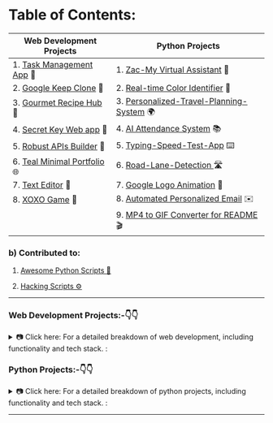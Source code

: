 


# Table of Contents:

| Web Development Projects            | Python Projects                     |
|-------------------------------------|-------------------------------------|
| 1. [Task Management App](https://github.com/shreyamalogi/todolist-app) 📅     | 1. [Zac-My Virtual Assistant](https://github.com/5hre9a/ZAC) 🤖                   |
| 2. [Google Keep Clone](https://github.com/shreyamalogi/Google-Keep-Clone) 📝   | 2. [Real-time Color Identifier](https://github.com/5hre9a/computer-vision) 🎨   |
| 3. [Gourmet Recipe Hub](https://github.com/5hre9a/recipe-app) 🍲               | 3. [Personalized-Travel-Planning-System](https://github.com/shreyamalogi/Personalized-travel-planning-system) 🌍 |
| 4. [Secret Key Web app](https://github.com/shreyamalogi/secret-key-web-app) 🔐 | 4. [AI Attendance System](https://github.com/shreyamalogi/AI_Attendance) 📚     |
| 5. [Robust APIs Builder](https://github.com/shreyamalogi/REST-API) 🚀          | 5. [Typing-Speed-Test-App](https://github.com/shreyamalogi/Typing-Speed-Test-app) ⌨️ |
| 6. [Teal Minimal Portfolio](https://github.com/shreyamalogi/Teal-Minimal-Portfolio.) 🌐 | 6. [Road-Lane-Detection ](https://github.com/shreyamalogi/Road-Lane-Detection) 🛣️ |
| 7. [Text Editor](https://github.com/shreyamalogi/Basic-text-Editor/tree/main) 📝 | 7. [Google Logo Animation](https://github.com/shreyamalogi/google-logo) 🌈     |
| 8. [XOXO Game](https://github.com/5hre9a/XOXO-game) 🤖                        | 8. [Automated Personalized Email](https://github.com/shreyamalogi/Automated-personalized-Email) ✉️ |
|  | 9. [MP4 to GIF Converter for README](https://github.com/shreyamalogi/mp4-to-gif) 🎬 |

### b) Contributed to:

 1. [Awesome Python Scripts 🚀](https://github.com/prathimacode-hub/Awesome_Python_Scripts)
    
 2. [Hacking Scripts ⚙️](https://github.com/Tejas1510/Hacking-Scripts) 

---


<h3> Web Development Projects:-👇👇</h3>

<details>
<summary>📷 Click here: For a detailed breakdown of web development, including functionality and tech stack. : </summary>

1) ### [Task Management App](https://github.com/shreyamalogi/todolist-app)📅
   - **Functionality:** A dynamic web application for task management.
   - **Tech Stack:** `HTML`, `custom CSS`, `JavaScript`, `Node.js`, `Express.js`, `EJS`, `Heroku`, `MongoDB Atlas` `AWS cluster` 

2) ### [Google Keep Clone](https://github.com/shreyamalogi/Google-Keep-Clone) 📝
   - **Functionality:** A web application serving as a clone of Google Keep.
   - **Tech Stack:** `React`, `JavaScript`, `HTML`, `CSS`, `NPM`, `Netlify`

3) ### [Gourmet Recipe Hub](https://github.com/5hre9a/recipe-app) 🍲
   - **Functionality:** A recipe app that recommends, fetches, and displays detailed information for selected recipes.
   - **Tech Stack:**  `Edamam API`, `Awesome UI`, `React.js`

4) ### [Secret Key Web app](https://github.com/shreyamalogi/secret-key-web-app) 🔐
   - **Functionality:** Web application enabling user registration and login for access to a secrets page.
   - **Tech Stack:** `Node.js`, `Express.js`, `EJS`, `MongoDB`, `MD5`, `bcrypt`, `passportjs`, `GoogleOAuth2.0`, `Bootstrap`, and `custom CSS`, `HTML`. 

5) ### [Robust APIs Builder](https://github.com/shreyamalogi/REST-API) 🚀
   - **Functionality:** RESTful API built from scratch supporting HTTP requests (GET, PUT, POST, DELETE) 
   - **Tech Stack:** `Node.js`, `Express.js`, `EJS`, `Postman`, `Robo3t`, `MongoDB`

6) ### [Teal Minimal Portfolio](https://github.com/shreyamalogi/Teal-Minimal-Portfolio.) 🌐
   - **Design:** Minimalist portfolio webpage with a grey color scheme, teal accents, and three main sections.
   - **Tech Stack:** `HTML`, `CSS`
  
7) ### [Text Editor](https://github.com/shreyamalogi/Basic-text-Editor/tree/main) 📝
   - **Functionality:** A basic text editor web application.
   - **Tech Stack:** `HTML5`, `CSS3`, `JavaScript`, `jQuery`, `Flask`
 
8) ### [XOXO Game](https://github.com/5hre9a/XOXO-game) 🤖
   - **Functionality:** Allows users to play a game of XOXO with AI.
   - **Tech Stack:** `HTML5`, `CSS3`, `JavaScript`, `jQuery`


</details>


<h3>Python Projects:-👇👇</h3>

<details>
<summary> 📷 Click here: For a detailed breakdown of python projects, including functionality and tech stack.  : </summary>

### 1) [Zac-My Virtual Assistant](https://github.com/5hre9a/ZAC) 🤖
   - **Functionality:** Recognizes voice commands for various tasks, such as opening websites, sending emails, 
   - **Tech Stack:** `Python`, `Wolfram Alpha API`, `Wikipedia API`

### 2) [Real-time Color Identifier](https://github.com/5hre9a/computer-vision) 🎨
   - **Functionality:** Detects and displays real-time RGB values and color names in images using OpenCV and a predefined color set in a CSV file.
   - **Tech Stack:** `OpenCV`, `Python`

### 3) [Personalized-Travel-Planning-System](https://github.com/shreyamalogi/Personalized-travel-planning-system) 🌍
   - **Functionality:** GUI-driven system for personalized travel planning. Recommends destinations based on user preferences
   - **Tech Stack:** `Python`, `NumPy`, `scikit-learn`, `Pandas`, `Matplotlib`, `Tkinter GUI`

### 4) [AI Attendance System](https://github.com/shreyamalogi/AI_Attendance) 📚
   - **Functionality:** Automates attendance tracking with machine learning algorithms, capturing data from cameras and sensors.
   - **Tech Stack:** `Machine Learning`,`Python`,`Flask`, `CSS`, `HTML`, `SQLAlchemy`

### 5) [Typing-Speed-Test-App](https://github.com/shreyamalogi/Typing-Speed-Test-app)⌨️
   - **Functionality:**  Calculates words per minute (WPM) with random sentences for improving typing speed.
   - **Tech Stack:** `Python`, `Flask`, `HTML`, `CSS`, `Javascript`

### 6) [Road-Lane-Detection Public](https://github.com/shreyamalogi/Road-Lane-Detection)🛣️
   - **Functionality:** computer vision technique used to identify and mark the lanes on a road in images or videos.
   - **Tech Stack:** `Python`, `OpenCV`, `Data Science`, `Jupyter Notebook`

### 7) [Google Logo Animation](https://github.com/shreyamalogi/google-logo) 🌈
   - **Functionality:** Draws the Google logo in turtle graphics with RGB values matching official logo colors.
   - **Tech Stack:** `Turtle Graphics - GUI`, `Python`

### 8) [Automated Personalized Email](https://github.com/shreyamalogi/Automated-personalized-Email) ✉️
   - **Functionality:** Automates mail merging, generating personalized letters for a list of names.
   - **Tech Stack:** `Python`

### 9) [MP4 to GIF Converter for README](https://github.com/shreyamalogi/mp4-to-gif) 🎬
   - **Functionality:** Converts video files to GIF format using the moviepy library, allowing users to specify start and end times.
   - **Tech Stack:** `Python`, `Moviepy`


---

### b) **Contributed to:**
### 1) [Awesome Python Scripts](https://github.com/prathimacode-hub/Awesome_Python_Scripts) 🚀
   - **Contributions:** Contributed Python scripts for spirograph designs and Indian flag using Turtle graphics to the open source community.
   - **Tech Stack:** `Python`, `Turtle Graphics`

### 2) [Hacking Scripts](https://github.com/Tejas1510/Hacking-Scripts) ⚙️
   - **Contributions:** Contributed Python coffee machine code to the "hacking scripts" repository, promoting collaboration and innovation.
   - **Tech Stack:** `Python`

</details>

--- 


